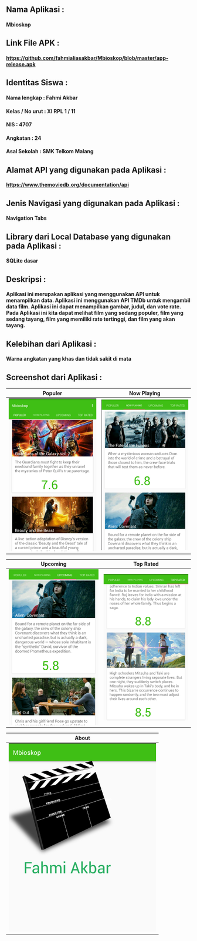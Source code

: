 ## Nama Aplikasi : 
#### Mbioskop
## Link File APK : 
#### https://github.com/fahmialiasakbar/Mbioskop/blob/master/app-release.apk
## Identitas Siswa :
#### Nama lengkap : Fahmi Akbar
#### Kelas / No urut : XI RPL 1 / 11
#### NIS : 4707
#### Angkatan : 24
#### Asal Sekolah : SMK Telkom Malang
## Alamat API yang digunakan pada Aplikasi : 
#### https://www.themoviedb.org/documentation/api
## Jenis Navigasi yang digunakan pada Aplikasi : 
#### Navigation Tabs
## Library dari Local Database yang digunakan pada Aplikasi : 
#### SQLite dasar
## Deskripsi :
#### Aplikasi ini merupakan aplikasi yang menggunakan API untuk menampilkan data. Aplikasi ini menggunakan API TMDb untuk mengambil data film. Aplikasi ini dapat menampilkan gambar, judul, dan vote rate. Pada Aplikasi ini kita dapat melihat film yang sedang populer, film yang sedang tayang, film yang memiliki rate tertinggi, dan film yang akan tayang.
## Kelebihan dari Aplikasi : 
#### Warna angkatan yang khas dan tidak sakit di mata
## Screenshot dari Aplikasi :
Populer | Now Playing
------------ | -------------
![1](https://github.com/fahmialiasakbar/Mbioskop/blob/master/sss1.PNG)|![2](https://github.com/fahmialiasakbar/Mbioskop/blob/master/sss2.PNG)

Upcoming | Top Rated
------------ | -------------
![3](https://github.com/fahmialiasakbar/Mbioskop/blob/master/sss3.PNG)|![4](https://github.com/fahmialiasakbar/Mbioskop/blob/master/sss4.PNG)

About |
------------ |
![5](https://github.com/fahmialiasakbar/Mbioskop/blob/master/sss5.PNG)|
